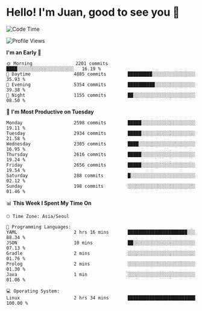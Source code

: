 # Hello! I'm Juan, good to see you 👋

<!--
**Y-k-Y/Y-k-Y** is a ✨ _special_ ✨ repository because its `README.md` (this file) appears on your GitHub profile.

Here are some ideas to get you started:

- 🔭 I’m currently working on ...
- 🌱 I’m currently learning ...
- 👯 I’m looking to collaborate on ...
- 🤔 I’m looking for help with ...
- 💬 Ask me about ...
- 📫 How to reach me: ...
- 😄 Pronouns: ...
- ⚡ Fun fact: ...
-->
<!--
![Profile views](https://gpvc.arturio.dev/Y-k-Y)

[![Omid Nikrah StackOverflow](https://github-readme-stackoverflow.vercel.app/?userID=9517076)](https://stackoverflow.com/users/9517076/i-have-10-fingers)
-->

<!--START_SECTION:waka-->
![Code Time](http://img.shields.io/badge/Code%20Time-1%2C747%20hrs%206%20mins-blue)

![Profile Views](http://img.shields.io/badge/Profile%20Views-0-blue)

**I'm an Early 🐤** 

```text
🌞 Morning                2201 commits        ████░░░░░░░░░░░░░░░░░░░░░   16.19 % 
🌆 Daytime                4885 commits        █████████░░░░░░░░░░░░░░░░   35.93 % 
🌃 Evening                5354 commits        ██████████░░░░░░░░░░░░░░░   39.38 % 
🌙 Night                  1155 commits        ██░░░░░░░░░░░░░░░░░░░░░░░   08.50 % 
```
📅 **I'm Most Productive on Tuesday** 

```text
Monday                   2598 commits        █████░░░░░░░░░░░░░░░░░░░░   19.11 % 
Tuesday                  2934 commits        █████░░░░░░░░░░░░░░░░░░░░   21.58 % 
Wednesday                2305 commits        ████░░░░░░░░░░░░░░░░░░░░░   16.95 % 
Thursday                 2616 commits        █████░░░░░░░░░░░░░░░░░░░░   19.24 % 
Friday                   2656 commits        █████░░░░░░░░░░░░░░░░░░░░   19.54 % 
Saturday                 288 commits         █░░░░░░░░░░░░░░░░░░░░░░░░   02.12 % 
Sunday                   198 commits         ░░░░░░░░░░░░░░░░░░░░░░░░░   01.46 % 
```


📊 **This Week I Spent My Time On** 

```text
🕑︎ Time Zone: Asia/Seoul

💬 Programming Languages: 
YAML                     2 hrs 16 mins       ██████████████████████░░░   88.34 % 
JSON                     10 mins             ██░░░░░░░░░░░░░░░░░░░░░░░   07.13 % 
Gradle                   2 mins              ░░░░░░░░░░░░░░░░░░░░░░░░░   01.76 % 
Prolog                   2 mins              ░░░░░░░░░░░░░░░░░░░░░░░░░   01.30 % 
Java                     1 min               ░░░░░░░░░░░░░░░░░░░░░░░░░   01.06 % 

💻 Operating System: 
Linux                    2 hrs 34 mins       █████████████████████████   100.00 % 
```


<!--END_SECTION:waka-->
